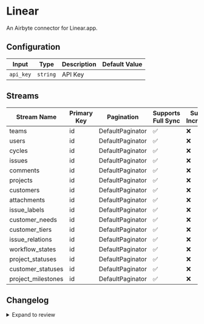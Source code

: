 # Linear

An Airbyte connector for Linear.app.

## Configuration

| Input | Type | Description | Default Value |
|-------|------|-------------|---------------|
| `api_key` | `string` | API Key |  |

## Streams
| Stream Name | Primary Key | Pagination | Supports Full Sync | Supports Incremental |
|-------------|-------------|------------|---------------------|----------------------|
| teams | id | DefaultPaginator | ✅ |  ❌  |
| users | id | DefaultPaginator | ✅ |  ❌  |
| cycles | id | DefaultPaginator | ✅ |  ❌  |
| issues | id | DefaultPaginator | ✅ |  ❌  |
| comments | id | DefaultPaginator | ✅ |  ❌  |
| projects | id | DefaultPaginator | ✅ |  ❌  |
| customers | id | DefaultPaginator | ✅ |  ❌  |
| attachments | id | DefaultPaginator | ✅ |  ❌  |
| issue_labels | id | DefaultPaginator | ✅ |  ❌  |
| customer_needs | id | DefaultPaginator | ✅ |  ❌  |
| customer_tiers | id | DefaultPaginator | ✅ |  ❌  |
| issue_relations | id | DefaultPaginator | ✅ |  ❌  |
| workflow_states | id | DefaultPaginator | ✅ |  ❌  |
| project_statuses | id | DefaultPaginator | ✅ |  ❌  |
| customer_statuses | id | DefaultPaginator | ✅ |  ❌  |
| project_milestones | id | DefaultPaginator | ✅ |  ❌  |


## Changelog

<details>
  <summary>Expand to review</summary>

| Version | Date | Pull Request | Subject |
|---------|------|--------------|---------|
| 0.0.25 | 2025-10-29 | [68966](https://github.com/airbytehq/airbyte/pull/68966) | Update dependencies |
| 0.0.24 | 2025-10-21 | [68296](https://github.com/airbytehq/airbyte/pull/68296) | Update dependencies |
| 0.0.23 | 2025-10-14 | [68027](https://github.com/airbytehq/airbyte/pull/68027) | Update dependencies |
| 0.0.22 | 2025-10-07 | [67519](https://github.com/airbytehq/airbyte/pull/67519) | Update dependencies |
| 0.0.21 | 2025-09-30 | [66807](https://github.com/airbytehq/airbyte/pull/66807) | Update dependencies |
| 0.0.20 | 2025-09-24 | [66655](https://github.com/airbytehq/airbyte/pull/66655) | Update dependencies |
| 0.0.19 | 2025-09-09 | [65897](https://github.com/airbytehq/airbyte/pull/65897) | Update dependencies |
| 0.0.18 | 2025-08-23 | [65391](https://github.com/airbytehq/airbyte/pull/65391) | Update dependencies |
| 0.0.17 | 2025-08-09 | [64629](https://github.com/airbytehq/airbyte/pull/64629) | Update dependencies |
| 0.0.16 | 2025-08-02 | [64275](https://github.com/airbytehq/airbyte/pull/64275) | Update dependencies |
| 0.0.15 | 2025-07-26 | [63892](https://github.com/airbytehq/airbyte/pull/63892) | Update dependencies |
| 0.0.14 | 2025-07-19 | [63518](https://github.com/airbytehq/airbyte/pull/63518) | Update dependencies |
| 0.0.13 | 2025-07-12 | [63095](https://github.com/airbytehq/airbyte/pull/63095) | Update dependencies |
| 0.0.12 | 2025-07-05 | [62601](https://github.com/airbytehq/airbyte/pull/62601) | Update dependencies |
| 0.0.11 | 2025-06-28 | [62178](https://github.com/airbytehq/airbyte/pull/62178) | Update dependencies |
| 0.0.10 | 2025-06-26 | [61417](https://github.com/airbytehq/airbyte/pull/61417) | source-linear contribution from zckymc |
| 0.0.9 | 2025-06-21 | [61843](https://github.com/airbytehq/airbyte/pull/61843) | Update dependencies |
| 0.0.8 | 2025-06-14 | [61117](https://github.com/airbytehq/airbyte/pull/61117) | Update dependencies |
| 0.0.7 | 2025-05-24 | [60728](https://github.com/airbytehq/airbyte/pull/60728) | Update dependencies |
| 0.0.6 | 2025-05-10 | [59893](https://github.com/airbytehq/airbyte/pull/59893) | Update dependencies |
| 0.0.5 | 2025-05-03 | [59299](https://github.com/airbytehq/airbyte/pull/59299) | Update dependencies |
| 0.0.4 | 2025-04-26 | [58781](https://github.com/airbytehq/airbyte/pull/58781) | Update dependencies |
| 0.0.3 | 2025-04-19 | [58215](https://github.com/airbytehq/airbyte/pull/58215) | Update dependencies |
| 0.0.2 | 2025-04-12 | [57669](https://github.com/airbytehq/airbyte/pull/57669) | Update dependencies |
| 0.0.1 | 2025-04-11 | [#57586](https://github.com/airbytehq/airbyte/pull/57586) | Initial release by [@natikgadzhi](https://github.com/natikgadzhi) |

</details>
